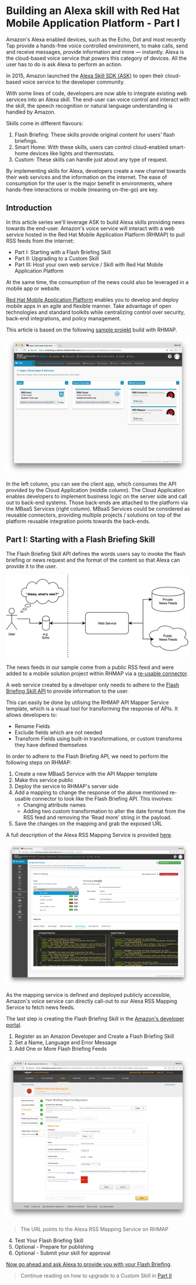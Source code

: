 # Building an Alexa skill with Red Hat Mobile Application Platform - Part I

Amazon's Alexa enabled devices, such as the Echo, Dot and most recently Tap provide a hands-free voice controlled environment, to make calls, send and receive messages, provide information and more — instantly. Alexa is the cloud-based voice service that powers this category of devices. All the user has to do is ask Alexa to perform an action.

In 2015, Amazon launched the [Alexa Skill SDK (ASK)](http://phx.corporate-ir.net/phoenix.zhtml?c=176060&p=irol-newsArticle&ID=2062551) to open their cloud-based voice service to the developer community. 

With some lines of code, developers are now able to integrate existing web services into an Alexa skill. The end-user can voice control and interact with the skill, the speech recognition or natural language understanding is handled by Amazon.

Skills come in different flavours:

1. Flash Briefing: These skills provide original content for users’ flash briefings.
2. Smart Home: With these skills, users can control cloud-enabled smart-home devices like lights and thermostats.
3. Custom: These skills can handle just about any type of request. 

By implementing skills for Alexa, developers create a new channel towards their web services and the information on the internet. The ease of consumption for the user is the major benefit in environments, where hands-free interactions or mobile (meaning on-the-go) are key.

## Introduction

In this article series we'll leverage ASK to build Alexa skills providing news towards the end-user. Amazon's voice service will interact with a web service hosted in the Red Hat Mobile Application Platform (RHMAP) to pull RSS feeds from the internet:

- Part I: Starting with a Flash Briefing Skill
- Part II: Upgrading to a Custom Skill
- Part III: Host your own web service / Skill with Red Hat Mobile Application Platform

At the same time, the consumption of the news could also be leveraged in a mobile app or website.

[Red Hat Mobile Application Platform](https://www.redhat.com/en/technologies/mobile/application-platform) enables you to develop and deploy mobile apps in an agile and flexible manner. Take advantage of open technologies and standard toolkits while centralizing control over security, back-end integrations, and policy management.

This article is based on the following [sample projekt](https://github.com/mmetting/RHMAP-RSS-Reader-Demo) build with RHMAP.

![Project on RHMAP](./pictures/alexa_article_part_1_project.png "Project on RHMAP")

In the left column, you can see the client app, which consumes the API provided by the Cloud Application (middle column). The Cloud Application enables developers to implement business logic on the server side and call out to back-end systems. Those back-ends are attached to the platform via the MBaaS Services (right column). MBaaS Services could be considered as reusable connectors, providing multiple projects / solutions on top of the platform reusable integration points towards the back-ends.

## Part I: Starting with a Flash Briefing Skill

The Flash Briefing Skill API defines the words users say to invoke the flash briefing or news request and the format of the content so that Alexa can provide it to the user.

![Flash Briefing Skill](./pictures/alexa_article_part_1_flash_briefing.png "Flash Briefing Skill")

The news feeds in our sample come from a public RSS feed and were added to a mobile solution project within RHMAP via a [re-usable connector](https://github.com/mmetting/RSS-Reader-Demo-RSS-Connector).

A web service created by a developer only needs to adhere to the [Flash Briefing Skill API](https://developer.amazon.com/public/solutions/alexa/alexa-skills-kit/docs/flash-briefing-skill-api-feed-reference) to provide information to the user.

This can easily be done by utilising the RHMAP API Mapper Service template, which is a visual tool for transforming the response of APIs. It allows developers to:

- Rename Fields
- Exclude fields which are not needed
- Transform Fields using built-in transformations, or custom transforms they have defined themselves

In order to adhere to the Flash Briefing API, we need to perform the following steps on RHMAP:

1. Create a new MBaaS Service with the API Mapper template
2. Make this service public
3. Deploy the service to RHMAP's server side
4. Add a mapping to change the response of the above mentioned re-usable connector to look like the Flash Briefing API. This involves:
    - Changing attribute names
    - Adding two custom transformation to alter the date format from the RSS feed and removing the 'Read more' string in the payload.
5. Save the changes on the mapping and grab the exposed URL

A full description of the Alexa RSS Mapping Service is provided [here](https://github.com/mmetting/Alexa-RSS-Mapper-Service).

![Alexa RSS Mapping Service](./pictures/alexa_article_part_1_alexa_mapper.png "Alexa RSS Mapping Service")

As the mapping service is defined and deployed publicly accessible, Amazon's voice service can directly call-out to our Alexa RSS Mapping Service to fetch news feeds.

The last step is creating the Flash Briefing Skill in the [Amazon's developer portal](https://developer.amazon.com/public/solutions/alexa/alexa-skills-kit/docs/steps-to-create-a-flash-briefing-skill).

1. Register as an Amazon Developer and Create a Flash Briefing Skill
2. Set a Name, Language and Error Message
3. Add One or More Flash Briefing Feeds

![Flash Briefing Configuration](./pictures/alexa_article_part_1_flash_briefing_configuration.png "Flash Briefing Configuration")

> The URL points to the Alexa RSS Mapping Service on RHMAP

4. Test Your Flash Briefing Skill
5. Optional - Prepare for publishing
6. Optional - Submit your skill for approval

[Now go ahead and ask Alexa to provide you with your Flash Briefing](https://youtu.be/4e0QKDLMNA0).

> Continue reading on how to upgrade to a Custom Skill in [Part II](https://github.com/mmetting/Building-an-Alexa-skill-with-Red-Hat-MAP---Part-II)